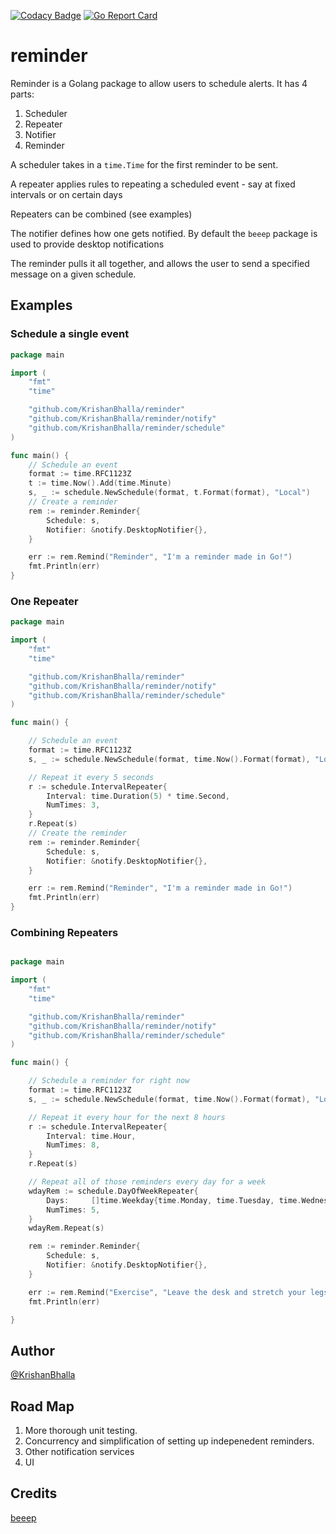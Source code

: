 [![Codacy Badge](https://app.codacy.com/project/badge/Grade/e6eb25534d2c404f8ce31ca3b4dbfa63)](https://www.codacy.com/gh/KrishanBhalla/reminder/dashboard?utm_source=github.com&amp;utm_medium=referral&amp;utm_content=KrishanBhalla/reminder&amp;utm_campaign=Badge_Grade)
[![Go Report Card](https://goreportcard.com/badge/github.com//KrishanBhalla/reminder)](https://goreportcard.com/report/github.com/KrishanBhalla/reminder)

# reminder

Reminder is a Golang package to allow users to schedule alerts.
It has 4 parts:

1.  Scheduler
2.  Repeater
3.  Notifier
4.  Reminder
 
A scheduler takes in a `time.Time` for the first reminder to be sent.

A repeater applies rules to repeating a scheduled event - say at fixed intervals or on certain days

Repeaters can be combined (see examples)

The notifier defines how one gets notified. By default the `beeep` package is used to provide desktop notifications

The reminder pulls it all together, and allows the user to send a specified message on a given schedule.
## Examples
### Schedule a single event
```go
package main

import (
	"fmt"
	"time"

	"github.com/KrishanBhalla/reminder"
	"github.com/KrishanBhalla/reminder/notify"
	"github.com/KrishanBhalla/reminder/schedule"
)

func main() {
	// Schedule an event
    format := time.RFC1123Z
	t := time.Now().Add(time.Minute)
    s, _ := schedule.NewSchedule(format, t.Format(format), "Local")
	// Create a reminder
    rem := reminder.Reminder{
        Schedule: s,
        Notifier: &notify.DesktopNotifier{},
    }

    err := rem.Remind("Reminder", "I'm a reminder made in Go!")
    fmt.Println(err)
}
```
### One Repeater
```go
package main

import (
	"fmt"
	"time"

	"github.com/KrishanBhalla/reminder"
	"github.com/KrishanBhalla/reminder/notify"
	"github.com/KrishanBhalla/reminder/schedule"
)

func main() {

	// Schedule an event
    format := time.RFC1123Z
    s, _ := schedule.NewSchedule(format, time.Now().Format(format), "Local")

	// Repeat it every 5 seconds
    r := schedule.IntervalRepeater{
        Interval: time.Duration(5) * time.Second,
        NumTimes: 3,
    }
    r.Repeat(s)
	// Create the reminder
    rem := reminder.Reminder{
        Schedule: s,
        Notifier: &notify.DesktopNotifier{},
    }

    err := rem.Remind("Reminder", "I'm a reminder made in Go!")
    fmt.Println(err)
}
```
### Combining Repeaters
```go

package main

import (
	"fmt"
	"time"

	"github.com/KrishanBhalla/reminder"
	"github.com/KrishanBhalla/reminder/notify"
	"github.com/KrishanBhalla/reminder/schedule"
)

func main() {

	// Schedule a reminder for right now
	format := time.RFC1123Z
	s, _ := schedule.NewSchedule(format, time.Now().Format(format), "Local")

	// Repeat it every hour for the next 8 hours
	r := schedule.IntervalRepeater{
		Interval: time.Hour,
		NumTimes: 8,
	}
	r.Repeat(s)

	// Repeat all of those reminders every day for a week
	wdayRem := schedule.DayOfWeekRepeater{
		Days:     []time.Weekday{time.Monday, time.Tuesday, time.Wednesday, time.Thursday, time.Friday},
		NumTimes: 5,
	}
	wdayRem.Repeat(s)

	rem := reminder.Reminder{
		Schedule: s,
		Notifier: &notify.DesktopNotifier{},
	}

	err := rem.Remind("Exercise", "Leave the desk and stretch your legs")
	fmt.Println(err)

}


```
## Author
[@KrishanBhalla](https://github.com/KrishanBhalla/)
## Road Map
1.  More thorough unit testing.
2.  Concurrency and simplification of setting up indepenedent reminders.
3.  Other notification services
4.  UI
## Credits
[beeep](https://github.com/gen2brain/beeep)
